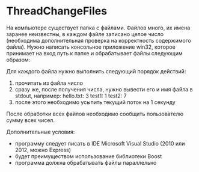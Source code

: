 # ThreadChangeFiles
На компьютере существует папка с файлами. Файлов много, их имена заранее неизвестны, в каждом файле записано целое число (необходима дополнительная проверка на корректность содержимого файла). 
Нужно написать консольное приложение win32, которое принимает на вход путь к папке и обрабатывает файлы следующим образом:

Для каждого файла нужно выполнить следующий порядок действий:
1. прочитать из файла число
2. сразу же, после получения числа, нужно вывести его и имя файла в stdout, например: 
hello.txt: 3
test1: 1
test2: 7
3. после этого необходимо усыпить текущий поток на 1 секунду

После обработки всех файлов необходимо сообщить пользователю сумму всех чисел.

Дополнительные условия:
- программу следует писать в IDE Microsoft Visual Studio (2010 или 2012, можно Express)
- будет преимуществом использование библиотеки Boost
- программа должна обрабатывать файлы параллельно

